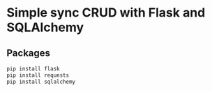 # Simple sync CRUD with Flask and SQLAlchemy

## Packages 

```bash
pip install flask
pip install requests
pip install sqlalchemy
```